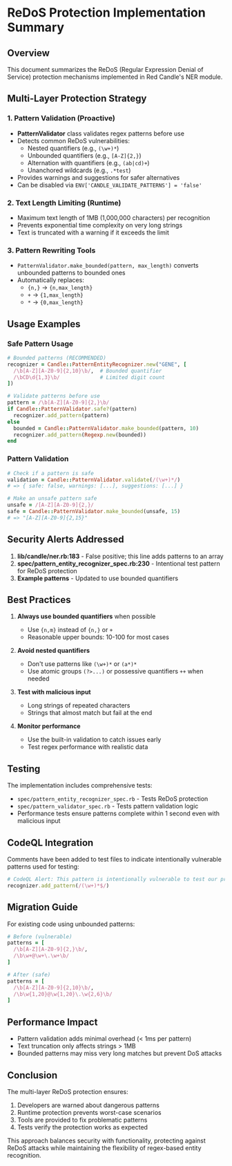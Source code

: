 # ReDoS Protection Implementation Summary

## Overview
This document summarizes the ReDoS (Regular Expression Denial of Service) protection mechanisms implemented in Red Candle's NER module.

## Multi-Layer Protection Strategy

### 1. Pattern Validation (Proactive)
- **PatternValidator** class validates regex patterns before use
- Detects common ReDoS vulnerabilities:
  - Nested quantifiers (e.g., `(\w+)*`)
  - Unbounded quantifiers (e.g., `[A-Z]{2,}`)
  - Alternation with quantifiers (e.g., `(ab|cd)+`)
  - Unanchored wildcards (e.g., `.*test`)
- Provides warnings and suggestions for safer alternatives
- Can be disabled via `ENV['CANDLE_VALIDATE_PATTERNS'] = 'false'`

### 2. Text Length Limiting (Runtime)
- Maximum text length of 1MB (1,000,000 characters) per recognition
- Prevents exponential time complexity on very long strings
- Text is truncated with a warning if it exceeds the limit

### 3. Pattern Rewriting Tools
- `PatternValidator.make_bounded(pattern, max_length)` converts unbounded patterns to bounded ones
- Automatically replaces:
  - `{n,}` → `{n,max_length}`
  - `+` → `{1,max_length}`
  - `*` → `{0,max_length}`

## Usage Examples

### Safe Pattern Usage
```ruby
# Bounded patterns (RECOMMENDED)
recognizer = Candle::PatternEntityRecognizer.new("GENE", [
  /\b[A-Z][A-Z0-9]{2,10}\b/,  # Bounded quantifier
  /\bCD\d{1,3}\b/             # Limited digit count
])

# Validate patterns before use
pattern = /\b[A-Z][A-Z0-9]{2,}\b/
if Candle::PatternValidator.safe?(pattern)
  recognizer.add_pattern(pattern)
else
  bounded = Candle::PatternValidator.make_bounded(pattern, 10)
  recognizer.add_pattern(Regexp.new(bounded))
end
```

### Pattern Validation
```ruby
# Check if a pattern is safe
validation = Candle::PatternValidator.validate(/(\w+)*/)
# => { safe: false, warnings: [...], suggestions: [...] }

# Make an unsafe pattern safe
unsafe = /[A-Z][A-Z0-9]{2,}/
safe = Candle::PatternValidator.make_bounded(unsafe, 15)
# => "[A-Z][A-Z0-9]{2,15}"
```

## Security Alerts Addressed

1. **lib/candle/ner.rb:183** - False positive; this line adds patterns to an array
2. **spec/pattern_entity_recognizer_spec.rb:230** - Intentional test pattern for ReDoS protection
3. **Example patterns** - Updated to use bounded quantifiers

## Best Practices

1. **Always use bounded quantifiers** when possible
   - Use `{n,m}` instead of `{n,}` or `+`
   - Reasonable upper bounds: 10-100 for most cases

2. **Avoid nested quantifiers**
   - Don't use patterns like `(\w+)*` or `(a*)*`
   - Use atomic groups `(?>...)` or possessive quantifiers `++` when needed

3. **Test with malicious input**
   - Long strings of repeated characters
   - Strings that almost match but fail at the end

4. **Monitor performance**
   - Use the built-in validation to catch issues early
   - Test regex performance with realistic data

## Testing

The implementation includes comprehensive tests:
- `spec/pattern_entity_recognizer_spec.rb` - Tests ReDoS protection
- `spec/pattern_validator_spec.rb` - Tests pattern validation logic
- Performance tests ensure patterns complete within 1 second even with malicious input

## CodeQL Integration

Comments have been added to test files to indicate intentionally vulnerable patterns used for testing:
```ruby
# CodeQL Alert: This pattern is intentionally vulnerable to test our protection
recognizer.add_pattern(/(\w+)*$/)
```

## Migration Guide

For existing code using unbounded patterns:

```ruby
# Before (vulnerable)
patterns = [
  /\b[A-Z][A-Z0-9]{2,}\b/,
  /\b\w+@\w+\.\w+\b/
]

# After (safe)
patterns = [
  /\b[A-Z][A-Z0-9]{2,10}\b/,
  /\b\w{1,20}@\w{1,20}\.\w{2,6}\b/
]
```

## Performance Impact

- Pattern validation adds minimal overhead (< 1ms per pattern)
- Text truncation only affects strings > 1MB
- Bounded patterns may miss very long matches but prevent DoS attacks

## Conclusion

The multi-layer ReDoS protection ensures:
1. Developers are warned about dangerous patterns
2. Runtime protection prevents worst-case scenarios
3. Tools are provided to fix problematic patterns
4. Tests verify the protection works as expected

This approach balances security with functionality, protecting against ReDoS attacks while maintaining the flexibility of regex-based entity recognition.